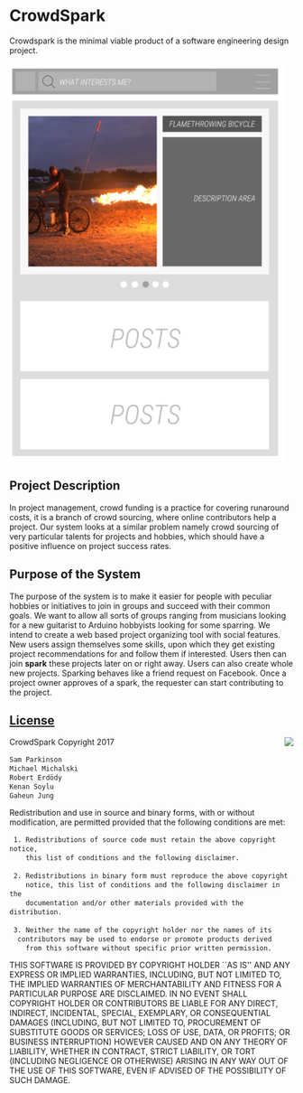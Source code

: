 # CrowdSpark
Crowdspark is the minimal viable product of a software engineering design project.

![mockup](https://github.com/samparkinson/CrowdSpark/blob/master/mockup.png)

## Project Description
In project management, crowd funding is a practice for covering runaround costs, it is a branch of crowd sourcing, where online contributors help a project. Our system looks at a similar problem namely crowd sourcing of very particular talents for projects and hobbies, which should have a positive influence on project success rates.

## Purpose of the System
The purpose of the system is to make it easier for people with peculiar hobbies or initiatives to join in groups and succeed with their common goals. We want to allow all sorts of groups ranging from musicians looking for a new guitarist to Arduino hobbyists looking for some sparring.
We intend to create a web based project organizing tool with social features. New users assign themselves some skills, upon which they get existing project recommendations for and follow them if interested. Users then can join **spark** these projects later on or right away. Users can also create whole new projects. Sparking behaves like a friend request on Facebook. Once a project owner approves of a spark, the requester can start contributing to the project. 

## [License](LICENSE.md)

<a href="http://opensource.org/licenses/BSD-3-Clause" target="_blank">
<img align="right" src="http://opensource.org/trademarks/opensource/OSI-Approved-License-100x137.png">
</a>
  CrowdSpark Copyright 2017 
  
    Sam Parkinson
    Michael Michalski
    Robert Erdödy
    Kenan Soylu
    Gaheun Jung

  Redistribution and use in source and binary forms, with or without
  modification, are permitted provided that the following conditions are met:

     1. Redistributions of source code must retain the above copyright notice,
        this list of conditions and the following disclaimer.

     2. Redistributions in binary form must reproduce the above copyright
        notice, this list of conditions and the following disclaimer in the
        documentation and/or other materials provided with the distribution.

     3. Neither the name of the copyright holder nor the names of its 
      contributors may be used to endorse or promote products derived 
        from this software without specific prior written permission.

  THIS SOFTWARE IS PROVIDED BY COPYRIGHT HOLDER ``AS IS'' AND ANY EXPRESS OR
  IMPLIED WARRANTIES, INCLUDING, BUT NOT LIMITED TO, THE IMPLIED WARRANTIES OF
  MERCHANTABILITY AND FITNESS FOR A PARTICULAR PURPOSE ARE DISCLAIMED. IN NO
  EVENT SHALL COPYRIGHT HOLDER OR CONTRIBUTORS BE LIABLE FOR ANY DIRECT,
  INDIRECT, INCIDENTAL, SPECIAL, EXEMPLARY, OR CONSEQUENTIAL DAMAGES
  (INCLUDING, BUT NOT LIMITED TO, PROCUREMENT OF SUBSTITUTE GOODS OR SERVICES;
  LOSS OF USE, DATA, OR PROFITS; OR BUSINESS INTERRUPTION) HOWEVER CAUSED AND
  ON ANY THEORY OF LIABILITY, WHETHER IN CONTRACT, STRICT LIABILITY, OR TORT
  (INCLUDING NEGLIGENCE OR OTHERWISE) ARISING IN ANY WAY OUT OF THE USE OF
  THIS SOFTWARE, EVEN IF ADVISED OF THE POSSIBILITY OF SUCH DAMAGE.
